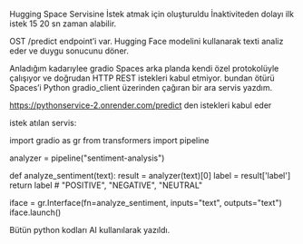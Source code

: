 Hugging Space Servisine İstek atmak için oluşturuldu
İnaktiviteden dolayı ilk istek 15 20 sn zaman alabilir.

OST /predict endpoint’i var.
Hugging Face modelini kullanarak texti analiz eder ve duygu sonucunu döner.

Anladığım kadarıylee gradio Spaces arka planda kendi özel protokolüyle çalışıyor ve doğrudan HTTP REST istekleri kabul etmiyor.
bundan ötürü Spaces’i Python gradio_client üzerinden çağıran bir ara servis yazdım.

https://pythonservice-2.onrender.com/predict den istekleri kabul eder

istek atılan servis:

import gradio as gr
from transformers import pipeline

analyzer = pipeline("sentiment-analysis")

def analyze_sentiment(text):
    result = analyzer(text)[0]
    label = result['label']
    return label  # "POSITIVE", "NEGATIVE", "NEUTRAL"

iface = gr.Interface(fn=analyze_sentiment, inputs="text", outputs="text")
iface.launch()

Bütün python kodları AI kullanılarak yazıldı.
